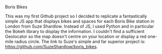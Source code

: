Boris Bikes

This was my first Github project so I decided to replicate a fantastically simple JS app that displays bikes and spaces for each Boris Bike station in London from Suze Shardlow.
Instead of JS, I used Python and in particular the Bokeh library to display the information. I couldn't find a sufficient Geolocator so the map doesn't centre on your location or display a red one-mile radius circle.
The link to Suze's simple and far superior project is: https://github.com/SuzeShardlow/boris_bikes.
